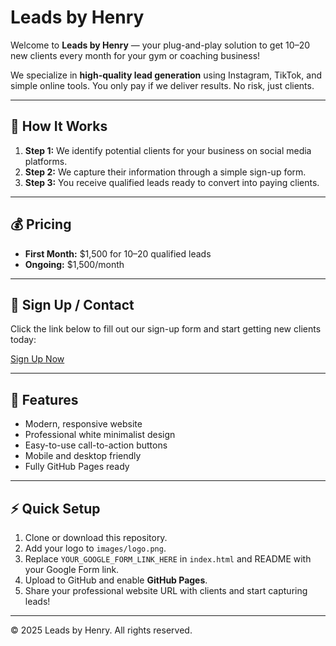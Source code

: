# Leads by Henry

Welcome to **Leads by Henry** — your plug-and-play solution to get 10–20 new clients every month for your gym or coaching business!  

We specialize in **high-quality lead generation** using Instagram, TikTok, and simple online tools. You only pay if we deliver results. No risk, just clients.  

---

## 🚀 How It Works

1. **Step 1:** We identify potential clients for your business on social media platforms.  
2. **Step 2:** We capture their information through a simple sign-up form.  
3. **Step 3:** You receive qualified leads ready to convert into paying clients.  

---

## 💰 Pricing

- **First Month:** $1,500 for 10–20 qualified leads  
- **Ongoing:** $1,500/month  

---

## 📩 Sign Up / Contact

Click the link below to fill out our sign-up form and start getting new clients today:  

[Sign Up Now](YOUR_GOOGLE_FORM_LINK_HERE)

---

## 📌 Features

- Modern, responsive website  
- Professional white minimalist design  
- Easy-to-use call-to-action buttons  
- Mobile and desktop friendly  
- Fully GitHub Pages ready  

---

## ⚡ Quick Setup

1. Clone or download this repository.  
2. Add your logo to `images/logo.png`.  
3. Replace `YOUR_GOOGLE_FORM_LINK_HERE` in `index.html` and README with your Google Form link.  
4. Upload to GitHub and enable **GitHub Pages**.  
5. Share your professional website URL with clients and start capturing leads!  

---

© 2025 Leads by Henry. All rights reserved.

